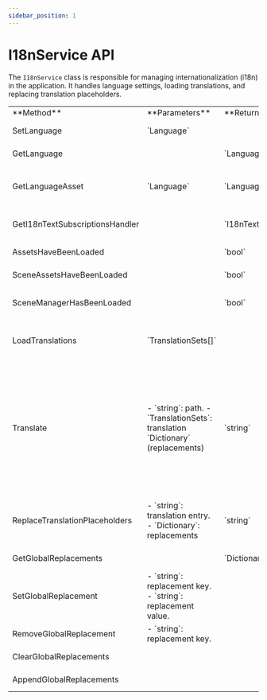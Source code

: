 ```yaml
---
sidebar_position: 1
---
```


# I18nService API

The `I18nService` class is responsible for managing internationalization (i18n) in the application. It handles language settings, loading translations, and replacing translation placeholders.

<table>
    <tr>
        <td>**Method**</td>
        <td>**Parameters**</td>
        <td>**Returns**</td>
        <td>**Description**</td>
    </tr>
    <tr>
        <td>SetLanguage</td>
        <td>`Language`</td>
        <td></td>
        <td>Changes the current display language.</td>
    </tr>
    <tr>
        <td>GetLanguage</td>
        <td></td>
        <td>`Language`</td>
        <td>Gets the current display language.</td>
    </tr>
    <tr>
        <td>GetLanguageAsset</td>
        <td>`Language`</td>
        <td>`LanguageAsset`</td>
        <td>Given a language identifier it returns the corresponding language asset from loaded translation files.</td>
    </tr>
    <tr>
        <td>GetI18nTextSubscriptionsHandler</td>
        <td></td>
        <td>`I18nTextSubscriptionsHandler`</td>
        <td>Gets the current `I18nTextSubscriptionsHandler` instance.</td>
    </tr>
    <tr>
        <td>AssetsHaveBeenLoaded</td>
        <td></td>
        <td>`bool`</td>
        <td>Returns wether i18n translation files have been loaded or not.</td>
    </tr>
    <tr>
        <td>SceneAssetsHaveBeenLoaded</td>
        <td></td>
        <td>`bool`</td>
        <td>Returns wether i18n scene translations have been loaded.</td>
    </tr>
    <tr>
        <td>SceneManagerHasBeenLoaded</td>
        <td></td>
        <td>`bool`</td>
        <td>Returns wether the i18n scene manager has been loaded in the scene.</td>
    </tr>
    <tr>
        <td>LoadTranslations</td>
        <td>`TranslationSets[]`</td>
        <td></td>
        <td>Given an array of `TranslationSets` it replaces in-memory translations with the provided array.</td>
    </tr>
    <tr>
        <td>Translate</td>
        <td>
            - `string`: path.
            - `TranslationSets`: translation `Dictionary<string string>` (replacements)
        </td>
        <td>`string`</td>
        <td>
            Given a translation path and a translation set it searches in the translation set for the translation corresponding to the path.
            If a translation is found, it tries to replace defined variables with those passed as a Dictionary (dictionary key is variable, and value is the variable value).
            It returns a string representing the translated and replaced value.
        </td>
    </tr>
    <tr>
        <td>ReplaceTranslationPlaceholders</td>
        <td>
            - `string`: translation entry.
            - `Dictionary<string, string>`: replacements
        </td>
        <td>`string`</td>
        <td>Given a translated string that can contain replacement variables, it returns it with variables replaced with the values from the dictionary.</td>
    </tr>
    <tr>
        <td>GetGlobalReplacements</td>
        <td></td>
        <td>
            `Dictionary<string, string>`
        </td>
        <td>It returns the global replacements dictionary.</td>
    </tr>
    <tr>
        <td>SetGlobalReplacement</td>
        <td>
            - `string`: replacement key.
            - `string`: replacement value.
        </td>
        <td></td>
        <td>Given a replacement key and a value, it adds it to the global replacements.</td>
    </tr>
    <tr>
        <td>RemoveGlobalReplacement</td>
        <td>
            - `string`: replacement key.
        </td>
        <td></td>
        <td>Given a replacement key, it removes it.</td>
    </tr>
    <tr>
        <td>ClearGlobalReplacements</td>
        <td></td>
        <td></td>
        <td>Removes all global replacements.</td>
    </tr>
    <tr>
        <td>AppendGlobalReplacements</td>
        <td></td>
        <td></td>
        <td>Appends a dictionary to the current global replacements.</td>
    </tr>
</table>
